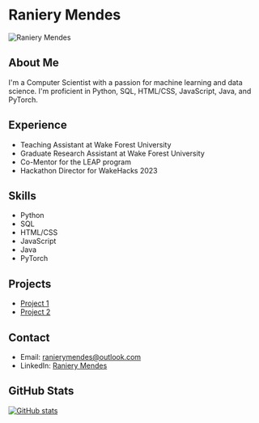 

# Raniery Mendes

![Raniery Mendes](https://www.linkedin.com/in/raniery-mendes/)

## About Me

I'm a Computer Scientist with a passion for machine learning and data science. I'm proficient in Python, SQL, HTML/CSS, JavaScript, Java, and PyTorch.

## Experience

* Teaching Assistant at Wake Forest University
* Graduate Research Assistant at Wake Forest University
* Co-Mentor for the LEAP program
* Hackathon Director for WakeHacks 2023

## Skills

* Python
* SQL
* HTML/CSS
* JavaScript
* Java
* PyTorch

## Projects

* [Project 1](https://superpokedex.com)
* [Project 2](https://github.com/RanieryMendes/Stonks-Predictor)

## Contact

* Email: ranierymendes@outlook.com
* LinkedIn: [Raniery Mendes](https://www.linkedin.com/in/raniery-mendes/)

## GitHub Stats

[![GitHub stats](https://github-readme-stats.vercel.app/api?username=ranierymendes&title=Raniery%20Mendes&icon=shields&color=blue)](https://github.com/anuraghazra/github-readme-stats)
